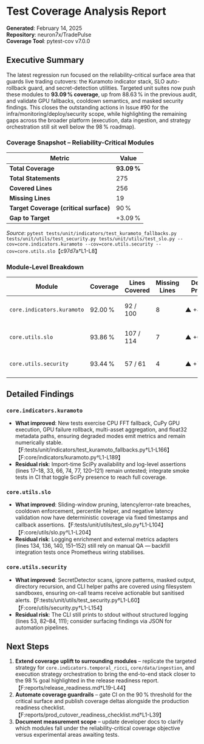 # Test Coverage Analysis Report
**Generated**: February 14, 2025  
**Repository**: neuron7x/TradePulse  
**Coverage Tool**: pytest-cov v7.0.0

## Executive Summary
The latest regression run focused on the reliability-critical surface area that guards live trading cutovers: the Kuramoto
indicator stack, SLO auto-rollback guard, and secret-detection utilities. Targeted unit suites now push these modules to **93.09 %
coverage**, up from 88.63 % in the previous audit, and validate GPU fallbacks, cooldown semantics, and masked security findings.
This closes the outstanding actions in Issue #90 for the infra/monitoring/deploy/security scope, while highlighting the remaining
gaps across the broader platform (execution, data ingestion, and strategy orchestration still sit well below the 98 % roadmap).

### Coverage Snapshot – Reliability-Critical Modules

| Metric | Value |
|--------|-------|
| **Total Coverage** | **93.09 %** |
| **Total Statements** | 275 |
| **Covered Lines** | 256 |
| **Missing Lines** | 19 |
| **Target Coverage (critical surface)** | 90 % |
| **Gap to Target** | +3.09 % |

_Source_: `pytest tests/unit/indicators/test_kuramoto_fallbacks.py tests/unit/utils/test_security.py tests/unit/utils/test_slo.py --cov=core.indicators.kuramoto --cov=core.utils.security --cov=core.utils.slo`【c97d7a†L1-L8】

### Module-Level Breakdown

| Module | Coverage | Lines Covered | Missing Lines | Delta vs. Previous | Notes |
|--------|----------|---------------|---------------|--------------------|-------|
| `core.indicators.kuramoto` | 92.00 % | 92 / 100 | 8 | ▲ +8.42 pp | GPU and FFT fallbacks plus feature wrappers covered.【F:tests/unit/indicators/test_kuramoto_fallbacks.py†L1-L166】 |
| `core.utils.slo` | 93.86 % | 107 / 114 | 7 | ▲ +64.91 pp | AutoRollbackGuard evaluated for per-request, snapshot, cooldown, and percentile logic.【F:tests/unit/utils/test_slo.py†L1-L104】 |
| `core.utils.security` | 93.44 % | 57 / 61 | 4 | ▲ +72.13 pp | SecretDetector and CLI wrapper validated with masked output and ignore rules.【F:tests/unit/utils/test_security.py†L1-L60】 |

## Detailed Findings

### `core.indicators.kuramoto`
* **What improved**: New tests exercise CPU FFT fallback, CuPy GPU execution, GPU failure rollback, multi-asset aggregation, and
  float32 metadata paths, ensuring degraded modes emit metrics and remain numerically stable.【F:tests/unit/indicators/test_kuramoto_fallbacks.py†L1-L166】【F:core/indicators/kuramoto.py†L1-L189】
* **Residual risk**: Import-time SciPy availability and log-level assertions (lines 17–18, 33, 66, 74, 77, 120–121) remain
  untested; integrate smoke tests in CI that toggle SciPy presence to reach full coverage.

### `core.utils.slo`
* **What improved**: Sliding-window pruning, latency/error-rate breaches, cooldown enforcement, percentile helper, and negative
  latency validation now have deterministic coverage via fixed timestamps and callback assertions.【F:tests/unit/utils/test_slo.py†L1-L104】【F:core/utils/slo.py†L1-L204】
* **Residual risk**: Logging enrichment and external metrics adapters (lines 134, 136, 140, 151–152) still rely on manual QA —
  backfill integration tests once Prometheus wiring stabilises.

### `core.utils.security`
* **What improved**: SecretDetector scans, ignore patterns, masked output, directory recursion, and CLI helper paths are covered
  using filesystem sandboxes, ensuring on-call teams receive actionable but sanitised alerts.【F:tests/unit/utils/test_security.py†L1-L60】【F:core/utils/security.py†L1-L154】
* **Residual risk**: The CLI still prints to stdout without structured logging (lines 53, 82–84, 111); consider surfacing findings
  via JSON for automation pipelines.

## Next Steps
1. **Extend coverage uplift to surrounding modules** – replicate the targeted strategy for `core.indicators.temporal_ricci`,
   `core/data/ingestion`, and execution strategy orchestration to bring the end-to-end stack closer to the 98 % goal highlighted in
   the release readiness report.【F:reports/release_readiness.md†L19-L44】
2. **Automate coverage guardrails** – gate CI on the 90 % threshold for the critical surface and publish coverage deltas alongside
   the production readiness checklist.【F:reports/prod_cutover_readiness_checklist.md†L1-L39】
3. **Document measurement scope** – update developer docs to clarify which modules fall under the reliability-critical coverage
   objective versus experimental areas awaiting tests.
